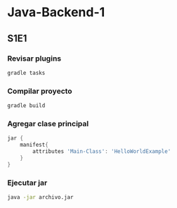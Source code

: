 # Java-Backend-1

## S1E1 

### Revisar plugins
```bash
gradle tasks
```

### Compilar proyecto
```bash
gradle build
```

### Agregar clase principal
```groovy
jar {
    manifest{
        attributes 'Main-Class': 'HelloWorldExample'
    }
}
```

### Ejecutar jar
```bash
java -jar archivo.jar
```